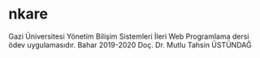 # nkare
Gazi Üniversitesi Yönetim Bilişim Sistemleri
İleri Web Programlama dersi ödev uygulamasıdır. 
Bahar 2019-2020
Doç. Dr. Mutlu Tahsin ÜSTÜNDAĞ
